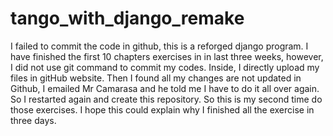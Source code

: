 # tango_with_django_remake
I failed to commit the code in github, this is a reforged django program.
I have finished the first 10 chapters exercises in <Tango with Django> in last three weeks, however, I did not use git command to
commit my codes. Inside, I directly upload my files in gitHub website. Then I found all my changes are not updated in Github, I emailed
Mr Camarasa and he told me I have to do it all over again. So I restarted again and create this repository. So this is my second time do
those exercises. I hope this could explain why I finished all the exercise in three days.
